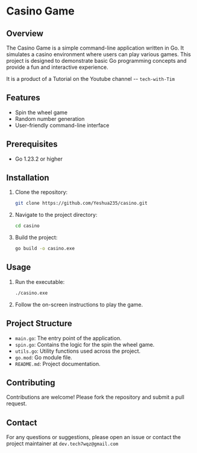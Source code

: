 # Casino Game

## Overview

The Casino Game is a simple command-line application written in Go. It simulates a casino environment where users can play various games. This project is designed to demonstrate basic Go programming concepts and provide a fun and interactive experience.

It is a product of a Tutorial on the Youtube channel -- `tech-with-Tim`

## Features

- Spin the wheel game
- Random number generation
- User-friendly command-line interface

## Prerequisites

- Go 1.23.2 or higher

## Installation

1. Clone the repository:

    ```sh
    git clone https://github.com/Yeshua235/casino.git
    ```

2. Navigate to the project directory:

    ```sh
    cd casino
    ```

3. Build the project:

    ```sh
    go build -o casino.exe
    ```

## Usage

1. Run the executable:

    ```sh
    ./casino.exe
    ```

2. Follow the on-screen instructions to play the game.

## Project Structure

- `main.go`: The entry point of the application.
- `spin.go`: Contains the logic for the spin the wheel game.
- `utils.go`: Utility functions used across the project.
- `go.mod`: Go module file.
- `README.md`: Project documentation.

## Contributing

Contributions are welcome! Please fork the repository and submit a pull request.

## Contact

For any questions or suggestions, please open an issue or contact the project maintainer at `dev.tech7wqz@gmail.com`
